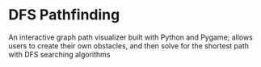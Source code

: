 # DFS Pathfinding
An interactive graph path visualizer built with Python and Pygame; allows users to create their own obstacles, and then solve for the shortest path with DFS searching algorithms
